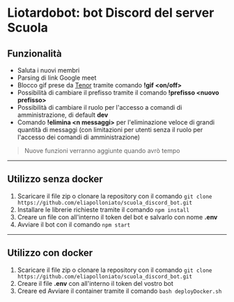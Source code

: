 # Liotardobot: bot Discord del server Scuola

## Funzionalità
* Saluta i nuovi membri
* Parsing di link Google meet
* Blocco gif prese da [Tenor](tenor.com) tramite comando **!gif <on/off>**
* Possibilità di cambiare il prefisso tramite il comando **!prefisso \<nuovo prefisso\>**
* Possibilità di cambiare il ruolo per l'accesso a comandi di amministrazione, di default **dev**
* Comando **!elimina \<n messaggi\>** per l'eliminazione veloce di grandi quantità di messaggi (con limitazioni per utenti senza il ruolo per l'accesso dei comandi di amministrazione)

> Nuove funzioni verranno aggiunte quando avrò tempo

---

## Utilizzo senza docker

1. Scaricare il file zip o clonare la repository con il comando `git clone https://github.com/eliapolloniato/scuola_discord_bot.git`
2. Installare le librerie richieste tramite il comando `npm install`
3. Creare un file con all'interno il token del bot e salvarlo con nome **.env**
4. Avviare il bot con il comando `npm start`

---

## Utilizzo con docker

1. Scaricare il file zip o clonare la repository con il comando `git clone https://github.com/eliapolloniato/scuola_discord_bot.git`
2. Creare il file **.env** con all'interno il token del vostro bot
3. Creare ed Avviare il container tramite il comando `bash deployDocker.sh`
